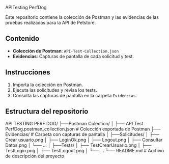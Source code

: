 APITesting PerfDog

Este repositorio contiene la colección de Postman y las evidencias de las pruebas realizadas para la API de Petstore.

## Contenido
- **Colección de Postman**: `API-Test-Collection.json`
- **Evidencias**: Capturas de pantalla de cada solicitud y test.

## Instrucciones
1. Importa la colección en Postman.
2. Ejecuta las solicitudes y revisa los tests.
3. Consulta las capturas de pantalla en la carpeta `Evidencias`.

## Estructura del repositorio
API TESTING PERF DOG/
├──Postman Colection/
│ ├── API Test PerfDog.postman_collection.json # Colección exportada de Postman
├── Evidencias/ # Carpeta con capturas de pantalla
│ ├──Solicitudes/
│    ├── Crear usuario.png
│    ├── LoginOk.png
│    ├── Logout.png
│    ├── Consultar Datos.png
│    └── ...
│ ├──Tests/
│    ├── TestCrearUsuario.png
│    ├── TestLogin.png
│    ├── TestLogout.png
│    └── ...
└── README.md # Archivo de descripción del proyecto